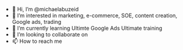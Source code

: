 - 👋 Hi, I’m @michaelabuzeid
- 👀 I’m interested in marketing, e-commerce, SOE, content creation, Google ads, trading
- 🌱 I’m currently learning Ultimte Google Ads Ultimate training
- 💞️ I’m looking to collaborate on
- 📫 How to reach me 

<!---
michaelabuzeid/michaelabuzeid is a ✨ special ✨ repository because its `README.md` (this file) appears on your GitHub profile.
You can click the Preview link to take a look at your changes.
--->
